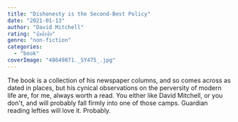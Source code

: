 ```yaml
---
title: "Dishonesty is the Second-Best Policy"
date: "2021-01-13"
author: "David Mitchell"
rating: "👍👍👍"
genre: "non-fiction"
categories: 
  - "book"
coverImage: "48649871._SY475_.jpg"
---
```

The book is a collection of his newspaper columns, and so comes across as dated in places, but his cynical observations on the perversity of modern life are, for me, always worth a read. You either like David Mitchell, or you don't, and will probably fall firmly into one of those camps. Guardian reading lefties will love it. Probably.
